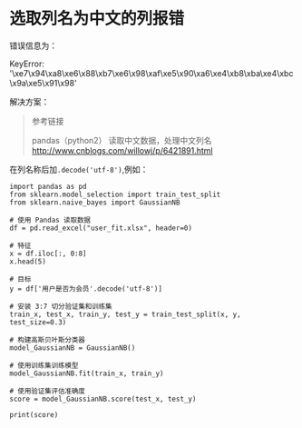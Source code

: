# 选取列名为中文的列报错

错误信息为：

KeyError: '\xe7\x94\xa8\xe6\x88\xb7\xe6\x98\xaf\xe5\x90\xa6\xe4\xb8\xba\xe4\xbc\x9a\xe5\x91\x98'

解决方案：

> 参考链接
>
> pandas（python2） 读取中文数据，处理中文列名<http://www.cnblogs.com/willowj/p/6421891.html>

在列名称后加`.decode('utf-8')`,例如：

    import pandas as pd
    from sklearn.model_selection import train_test_split
    from sklearn.naive_bayes import GaussianNB
    
    # 使用 Pandas 读取数据
    df = pd.read_excel("user_fit.xlsx", header=0)
    
    # 特征
    x = df.iloc[:, 0:8]
    x.head(5)
    
    # 目标
    y = df['用户是否为会员'.decode('utf-8')]
    
    # 安装 3:7 切分验证集和训练集
    train_x, test_x, train_y, test_y = train_test_split(x, y, test_size=0.3)
    
    # 构建高斯贝叶斯分类器
    model_GaussianNB = GaussianNB()
    
    # 使用训练集训练模型
    model_GaussianNB.fit(train_x, train_y)
    
    # 使用验证集评估准确度
    score = model_GaussianNB.score(test_x, test_y)
    
    print(score)